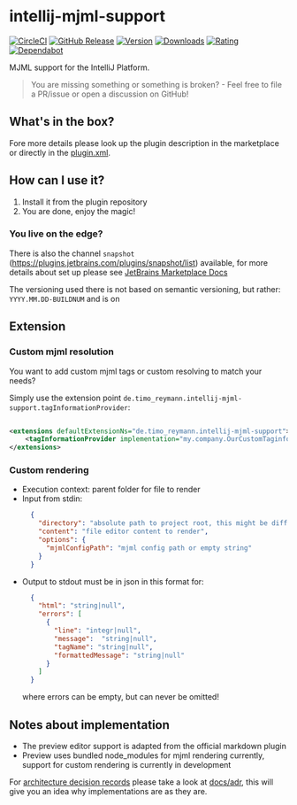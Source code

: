 intellij-mjml-support
===

[![CircleCI](https://circleci.com/gh/timo-reymann/intellij-mjml-support.svg?style=shield)](https://app.circleci.com/pipelines/github/timo-reymann/intellij-mjml-support)
[![GitHub Release](https://img.shields.io/github/v/tag/timo-reymann/intellij-mjml-support.svg?label=version)](https://github.com/timo-reymann/intellij-mjml-support/releases)
[![Version](https://img.shields.io/jetbrains/plugin/v/16418-mjml-support)](https://plugins.jetbrains.com/plugin/16418-mjml-support/versions)
[![Downloads](https://img.shields.io/jetbrains/plugin/d/16418-mjml-support)](https://plugins.jetbrains.com/plugin/16418-mjml-support)
[![Rating](https://img.shields.io/jetbrains/plugin/r/rating/16418-mjml-support)](https://plugins.jetbrains.com/plugin/16418-mjml-support/reviews)
[![Dependabot](https://badgen.net/badge/Dependabot/enabled/green?icon=dependabot)](https://dependabot.com/)

MJML support for the IntelliJ Platform.

> You are missing something or something is broken? - Feel free to file a PR/issue or open a discussion on GitHub!

## What's in the box?

Fore more details please look up the plugin description in the marketplace or directly in
the [plugin.xml](./src/main/resources/META-INF/plugin.xml).

## How can I use it?

1. Install it from the plugin repository
4. You are done, enjoy the magic!

### You live on the edge?

There is also the channel `snapshot` (https://plugins.jetbrains.com/plugins/snapshot/list) available, for more details about set up please
see [JetBrains Marketplace Docs](https://plugins.jetbrains.com/docs/marketplace/custom-release-channels.html#configuring-a-custom-channel-in-intellij-platform-based-ides)

The versioning used there is not based on semantic versioning, but rather: `YYYY.MM.DD-BUILDNUM` and is on 

## Extension

### Custom mjml resolution

You want to add custom mjml tags or custom resolving to match your needs?

Simply use the extension point `de.timo_reymann.intellij-mjml-support.tagInformationProvider`:

```xml

<extensions defaultExtensionNs="de.timo_reymann.intellij-mjml-support">
    <tagInformationProvider implementation="my.company.OurCustomTaginformationProvider"/>
</extensions>
```

### Custom rendering

- Execution context: parent folder for file to render
- Input from stdin:
  ```json
    {
      "directory": "absolute path to project root, this might be different from the current file location",
      "content": "file editor content to render",
      "options": {
        "mjmlConfigPath": "mjml config path or empty string"
      }
    }
  ```
- Output to stdout must be in json in this format for:
  ```json
    {
      "html": "string|null",
      "errors": [
        {
          "line": "integr|null",
          "message":  "string|null",
          "tagName": "string|null",
          "formattedMessage": "string|null"
        } 
      ]
    }
  ```
  where errors can be empty, but can never be omitted!

## Notes about implementation

- The preview editor support is adapted from the official markdown plugin
- Preview uses bundled node_modules for mjml rendering currently, support for custom rendering is currently in
  development

For [architecture decision records](https://adr.github.io/) please take a look at [docs/adr](./docs/adr), this will give
you an idea why implementations are as they are.
